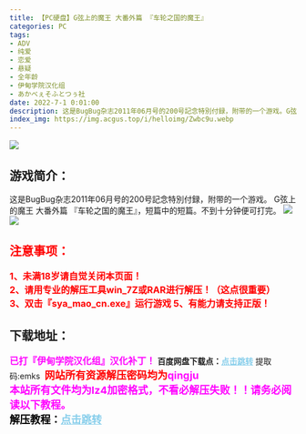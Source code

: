 ```yaml
---
title: 【PC硬盘】G弦上的魔王 大番外篇 『车轮之国的魔王』
categories: PC
tags:
- ADV
- 纯爱
- 恋爱
- 悬疑
- 全年龄
- 伊甸学院汉化组
- あかべぇそふとつぅ社
date: 2022-7-1 0:01:00
description: 这是BugBug杂志2011年06月号的200号記念特別付録，附带的一个游戏。G弦上的魔王 大番外篇 『车轮之国的魔王』，短篇中的短篇。不到十分钟便可打完。
index_img: https://img.acgus.top/i/helloimg/Zwbc9u.webp
---
```

![](https://img.acgus.top/i/helloimg/Zwbc9u.webp)
## 游戏简介：
这是BugBug杂志2011年06月号的200号記念特別付録，附带的一个游戏。
G弦上的魔王 大番外篇 『车轮之国的魔王』，短篇中的短篇。不到十分钟便可打完。
![](https://img.acgus.top/i/helloimg/ZwbWjQ.webp)
![](https://img.acgus.top/i/helloimg/ZwbOEt.webp)





## <font color=#FF0000 >注意事项：</font>
<font color=#FF0000 size=3><b>1、未满18岁请自觉关闭本页面！  
2、请用专业的解压工具win_7Z或RAR进行解压！（这点很重要）           
3、双击『sya_mao_cn.exe』运行游戏
5、有能力请支持正版！</b></font>

## 下载地址：
<font color=#FF00FF size=3>**已打『伊甸学院汉化组』汉化补丁！**</font>
<b>百度网盘下载点：</b><a href="https://pan.baidu.com/s/1CYyvcx-ftktbiQzPwvD84A?pwd=emks" style="color: #87CEEB;"><b>点击跳转</b></a> 提取码:emks
<a style="padding: 0" href="https://post.qingju.org/AD/"><img style="max-width:100%" src="https://img.acgus.top/i/2024/07/478f689b8021d8d499ab43d21acf137a.gif" alt=""></a>
<b><font color=#FF0000 size=4>网站所有资源解压密码均为</b></font><b><font color=#FF00FF size=4>qingju</font><font color=#FF0000 ></font></b><br><b><font color=#FF00FF size=4>本站所有文件均为lz4加密格式，不看必解压失败！！请务必阅读以下教程。</b></font><br><b><font color=#000 size=4>解压教程：</b><a href="https://post.qingju.org/tutorial/000/" style="color: #87CEEB;"><b>点击跳转</b></a>